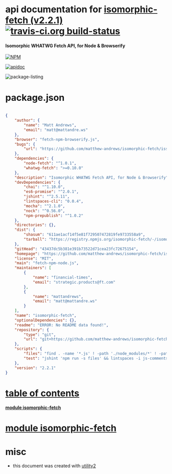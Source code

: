 # api documentation for  [isomorphic-fetch (v2.2.1)](https://github.com/matthew-andrews/isomorphic-fetch/issues)  [![travis-ci.org build-status](https://api.travis-ci.org/npmdoc/node-npmdoc-isomorphic-fetch.svg)](https://travis-ci.org/npmdoc/node-npmdoc-isomorphic-fetch)
#### Isomorphic WHATWG Fetch API, for Node & Browserify

[![NPM](https://nodei.co/npm/isomorphic-fetch.png?downloads=true)](https://www.npmjs.com/package/isomorphic-fetch)

[![apidoc](https://npmdoc.github.io/node-npmdoc-isomorphic-fetch/build/screen-capture.buildNpmdoc.browser._2Fhome_2Ftravis_2Fbuild_2Fnpmdoc_2Fnode-npmdoc-isomorphic-fetch_2Ftmp_2Fbuild_2Fapidoc.html.png)](https://npmdoc.github.io/node-npmdoc-isomorphic-fetch/build..beta..travis-ci.org/apidoc.html)

![package-listing](https://npmdoc.github.io/node-npmdoc-isomorphic-fetch/build/screen-capture.npmPackageListing.svg)



# package.json

```json

{
    "author": {
        "name": "Matt Andrews",
        "email": "matt@mattandre.ws"
    },
    "browser": "fetch-npm-browserify.js",
    "bugs": {
        "url": "https://github.com/matthew-andrews/isomorphic-fetch/issues"
    },
    "dependencies": {
        "node-fetch": "^1.0.1",
        "whatwg-fetch": ">=0.10.0"
    },
    "description": "Isomorphic WHATWG Fetch API, for Node & Browserify",
    "devDependencies": {
        "chai": "^1.10.0",
        "es6-promise": "^2.0.1",
        "jshint": "^2.5.11",
        "lintspaces-cli": "0.0.4",
        "mocha": "^2.1.0",
        "nock": "^0.56.0",
        "npm-prepublish": "^1.0.2"
    },
    "directories": {},
    "dist": {
        "shasum": "611ae1acf14f5e81f729507472819fe9733558a9",
        "tarball": "https://registry.npmjs.org/isomorphic-fetch/-/isomorphic-fetch-2.2.1.tgz"
    },
    "gitHead": "43437dc5b381e391b73522d71cea23fc72675154",
    "homepage": "https://github.com/matthew-andrews/isomorphic-fetch/issues",
    "license": "MIT",
    "main": "fetch-npm-node.js",
    "maintainers": [
        {
            "name": "financial-times",
            "email": "strategic.products@ft.com"
        },
        {
            "name": "mattandrews",
            "email": "matt@mattandre.ws"
        }
    ],
    "name": "isomorphic-fetch",
    "optionalDependencies": {},
    "readme": "ERROR: No README data found!",
    "repository": {
        "type": "git",
        "url": "git+https://github.com/matthew-andrews/isomorphic-fetch.git"
    },
    "scripts": {
        "files": "find . -name '*.js' ! -path './node_modules/*' ! -path './bower_components/*'",
        "test": "jshint 'npm run -s files' && lintspaces -i js-comments -e .editorconfig 'npm run -s files' && mocha"
    },
    "version": "2.2.1"
}
```



# <a name="apidoc.tableOfContents"></a>[table of contents](#apidoc.tableOfContents)

#### [module isomorphic-fetch](#apidoc.module.isomorphic-fetch)



# <a name="apidoc.module.isomorphic-fetch"></a>[module isomorphic-fetch](#apidoc.module.isomorphic-fetch)



# misc
- this document was created with [utility2](https://github.com/kaizhu256/node-utility2)
